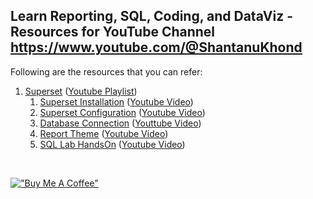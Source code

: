 ﻿## Learn Reporting, SQL, Coding, and DataViz - Resources for YouTube Channel https://www.youtube.com/@ShantanuKhond

Following are the resources that you can refer:
1.  [Superset](/) ([Youtube Playlist](https://www.youtube.com/playlist?list=PLH1gsHiD7JxiqIz88CGywds8jSMUEMcs6))
    1.  [Superset Installation](Superset/installation/README.md) ([Youtube Video](https://youtu.be/IP14ArymP08?si=oZ7fqrU__25Hg_rq))
    2.  [Superset Configuration](Superset/Configuration/README.md) ([Youtube Video](https://youtu.be/UlvYMNOVZbA))
    3.  [Database Connection](Superset/Database%20Connections/README.md) ([Youttube Video](https://youtu.be/oemEAZWcpf8))
    4.  [Report Theme](Superset/Report%20Theme/README.md) ([Youtube Video](https://youtu.be/tMp-65MyuU8))
    5.  [SQL Lab HandsOn](Superset/World%20Population%20Reporting/README.md) ([Youtube Video](https://youtu.be/NxhJUt_cY30))


&nbsp;
&nbsp;
&nbsp;
&nbsp;


[!["Buy Me A Coffee"](https://www.buymeacoffee.com/assets/img/custom_images/orange_img.png)](https://www.buymeacoffee.com/shantanukhond)
